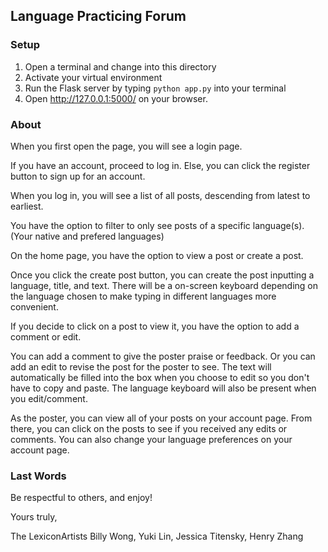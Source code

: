 ## Language Practicing Forum

### Setup
1. Open a terminal and change into this directory
2. Activate your virtual environment 
3. Run the Flask server by typing ```python app.py``` into your terminal
4. Open http://127.0.0.1:5000/ on your browser. 

### About

When you first open the page, you will see a login page.

If you have an account, proceed to log in. Else, you can click the register button to sign up for an account.

When you log in, you will see a list of all posts, descending from latest to earliest.

You have the option to filter to only see posts of a specific language(s).   (Your native and prefered languages)

On the home page, you have the option to view a post or create a post.

Once you click the create post button, you can create the post inputting a language, title, and text. There will be a on-screen keyboard depending on the language chosen to make typing in different languages more convenient.

If you decide to click on a post to view it, you have the option to add a comment or edit.

You can add a comment to give the poster praise or feedback. Or you can add an edit to revise the post for the poster to see. The text will automatically be filled into the box when you choose to edit so you don't have to copy and paste. The language keyboard will also be present when you edit/comment.

As the poster, you can view all of your posts on your account page. From there, you can click on the posts to see if you received any edits or comments. You can also change your language preferences on your account page.


### Last Words

Be respectful to others, and enjoy!

Yours truly,

The LexiconArtists
Billy Wong, Yuki Lin, Jessica Titensky, Henry Zhang

